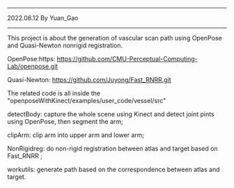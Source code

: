 ****************************
2022.06.12 By Yuan_Gao
****************************

This project is about the generation of vascular scan path using OpenPose and Quasi-Newton nonrigid registration.

OpenPose:https: https://github.com/CMU-Perceptual-Computing-Lab/openpose.git

Quasi-Newton: https://github.com/Juyong/Fast_RNRR.git

The related code is all inside the "openposeWithKinect/examples/user_code/vessel/src"

detectBody: capture the whole scene using Kinect and detect joint pints using OpenPose, then segment the arm;

clipArm: clip arm into upper arm and lower arm;

NonRigidreg: do non-rigid registration between atlas and target based on Fast_RNRR ;

workutils: generate path based on the correspondence between atlas and target.

